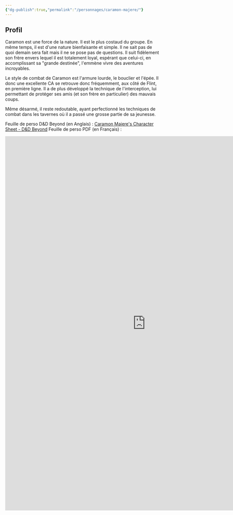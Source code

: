 ```yaml
---
{"dg-publish":true,"permalink":"/personnages/caramon-majere/"}
---
```


## Profil

Caramon est une force de la nature. Il est le plus costaud du groupe. En même temps, il est d'une nature bienfaisante et simple. Il ne sait pas de quoi demain sera fait mais il ne se pose pas de questions. Il suit fidèlement son frère envers lequel il est totalement loyal, espérant que celui-ci, en accomplissant sa "grande destinée", l'emmène vivre des aventures incroyables.

Le style de combat de Caramon est l'armure lourde, le bouclier et l'épée. Il donc une excellente CA se retrouve donc fréquemment, aux côté de Flint, en première ligne. Il a de plus développé la technique de l'interception, lui permettant de protéger ses amis (et son frère en particulier) des mauvais coups.

Même désarmé, il reste redoutable, ayant perfectionné les techniques de combat dans les tavernes où il a passé une grosse partie de sa jeunesse.

Feuille de perso D&D Beyond (en Anglais) : [Caramon Majere's Character Sheet - D&D Beyond](https://www.dndbeyond.com/characters/147530000)
Feuille de perso PDF (en Français) :
<iframe src="https://1drv.ms/b/c/3ffe11aa169ab15b/IQQt7leX3998S5TyN4FSqLK9AfiUUsJiVKvll8T_vNtfrxs" width="900" height="1200" frameborder="0" scrolling="no"></iframe>